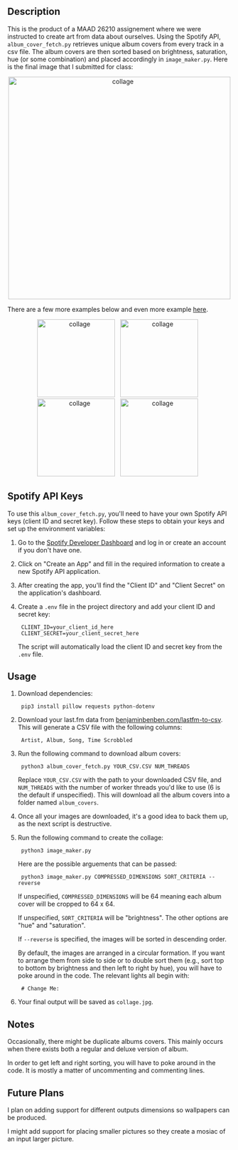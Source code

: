 ## Description

This is the product of a MAAD 26210 assignement where we were instructed to create art from data about ourselves. Using the Spotify API, ``album_cover_fetch.py`` retrieves unique album covers from every track in a csv file. The album covers are then sorted based on brightness, saturation, hue (or some combination) and placed accordingly in ``image_maker.py``. Here is the final image that I submitted for class:

<p align="center">
  <img src="default.jpg" alt="collage" width="500">
</p>

There are a few more examples below and even more example [here](/more_examples/ALL_EXAMPLES.md).
<p align="center">
  <img src="more_examples/hue_then_brightness.jpg" alt="collage" width="175">&nbsp;&nbsp; 
  <img src="more_examples/hue_reversed.jpg" alt="collage" width="175">&nbsp;&nbsp; 
  <img src="more_examples/brightness_then_saturation.jpg" alt="collage" width="175">&nbsp;&nbsp; 
  <img src="more_examples/saturation_then_hue.jpg" alt="collage" width="175">&nbsp;&nbsp; 
</p>

## Spotify API Keys

To use this ``album_cover_fetch.py``, you'll need to have your own Spotify API keys (client ID and secret key). Follow these steps to obtain your keys and set up the environment variables:

1. Go to the [Spotify Developer Dashboard](https://developer.spotify.com/dashboard/applications) and log in or create an account if you don't have one.

2. Click on "Create an App" and fill in the required information to create a new Spotify API application.

3. After creating the app, you'll find the "Client ID" and "Client Secret" on the application's dashboard.

4. Create a `.env` file in the project directory and add your client ID and secret key:

        CLIENT_ID=your_client_id_here
        CLIENT_SECRET=your_client_secret_here

    The script will automatically load the client ID and secret key from the `.env` file.


## Usage

1. Download dependencies:

        pip3 install pillow requests python-dotenv

2. Download your last.fm data from [benjaminbenben.com/lastfm-to-csv](https://benjaminbenben.com/lastfm-to-csv/). This will generate a CSV file with the following columns:

        Artist, Album, Song, Time Scrobbled

3. Run the following command to download album covers:

        python3 album_cover_fetch.py YOUR_CSV.CSV NUM_THREADS

    Replace `YOUR_CSV.CSV` with the path to your downloaded CSV file, and `NUM_THREADS` with the number of worker threads you'd like to use (6 is the default if unspecified). This will download all the album covers into a folder named `album_covers`.

4. Once all your images are downloaded, it's a good idea to back them up, as the next script is destructive.

5. Run the following command to create the collage:

        python3 image_maker.py

    Here are the possible arguements that can be passed:

        python3 image_maker.py COMPRESSED_DIMENSIONS SORT_CRITERIA --reverse

    If unspecified, `COMPRESSED_DIMENSIONS` will be 64 meaning each album cover will be cropped to 64 x 64.

    If unspecified, `SORT_CRITERIA` will be "brightness". The other options are "hue" and "saturation".

    If `--reverse` is specified, the images will be sorted in descending order.

    By default, the images are arranged in a circular formation. If you want to arrange them from side to side or to double sort them (e.g., sort top to bottom by brightness and then left to right by hue), you will have to poke around in the code. The relevant lights all begin with:

        # Change Me:

6. Your final output will be saved as `collage.jpg`.

## Notes

Occasionally, there might be duplicate albums covers. This mainly occurs when there exists both a regular and deluxe version of album.

In order to get left and right sorting, you will have to poke around in the code. It is mostly a matter of uncommenting and commenting lines.

## Future Plans

I plan on adding support for different outputs dimensions so wallpapers can be produced.

I might add support for placing smaller pictures so they create a mosiac of an input larger picture.

